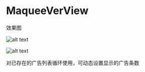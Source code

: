 # MaqueeVerView

效果图

![alt text](img/a.jpg)



![alt text](img/b.jpg)


对已存在的广告列表循环使用，可动态设置显示的广告条数
